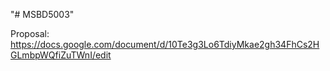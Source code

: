 "# MSBD5003" 

Proposal:
https://docs.google.com/document/d/10Te3g3Lo6TdiyMkae2gh34FhCs2HGLmbpWQfiZuTWnI/edit